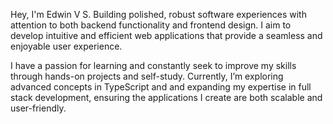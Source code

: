 
Hey, I'm Edwin V S. Building polished, robust software experiences with attention to both backend functionality and frontend design. I aim to develop intuitive and  efficient web applications that provide a seamless and enjoyable user experience.

I have a passion for learning and constantly seek to improve my skills through hands-on projects and self-study. Currently, I’m exploring advanced concepts in TypeScript and and expanding my expertise in full stack development, ensuring the applications I create are both scalable and user-friendly.
